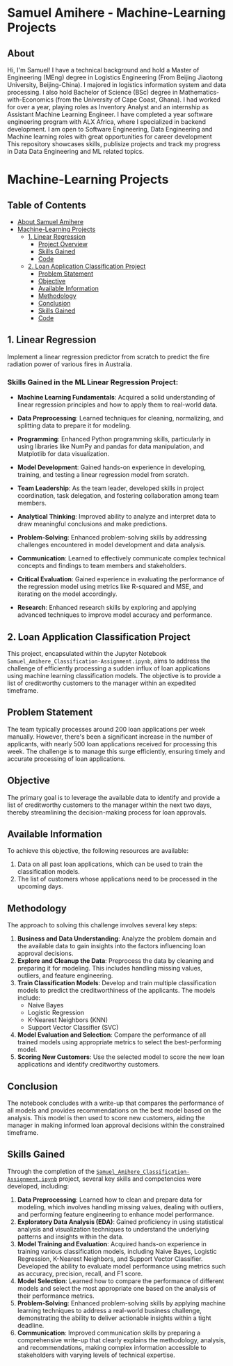 # Samuel Amihere - Machine-Learning Projects
## About
Hi, I'm Samuel! I have a technical background and hold a Master of Engineering (MEng) degree in Logistics Engineering (From Beijing Jiaotong University, Beijing-China). I majored in logistics information system and data processing. I also hold Bachelor of Science (BSc) degree in Mathematics-with-Economics (from the University of Cape Coast, Ghana). I had worked for over a year, playing roles as Inventory Analyst and an internship as Assistant Machine Learning Engineer. I have completed a year software engineering program with ALX Africa, where I specialized in backend development. I am open to Software Engineering, Data Engineering and Machine learning roles with great opportunities for career development
<br>
This repository showcases skills, publisize projects and track my progress in Data Data Engineering and ML related topics.
<br>

# Machine-Learning Projects

## Table of Contents

- [About Samuel Amihere](#about)
- [Machine-Learning Projects](#machine-learning-projects)
  - [1. Linear Regression](#1-linear-regression)
    - [Project Overview](#project-overview)
    - [Skills Gained](#skills-gained-in-the-ml-linear-regression-project)
    - [Code](https://github.com/amihere2830-ML/Machine-Learning/blob/main/Group3_Final_Regression.ipynb)
  - [2. Loan Application Classification Project](#2-loan-application-classification-project)
    - [Problem Statement](#problem-statement)
    - [Objective](#objective)
    - [Available Information](#available-information)
    - [Methodology](#methodology)
    - [Conclusion](#conclusion)
    - [Skills Gained](#skills-gained)
    - [Code](https://github.com/amihere2830-ML/Machine-Learning/blob/main/Samuel_Amihere_Classification-Assignment.ipynb)



## 1. Linear Regression
Implement a linear regression predictor from scratch to predict the fire radiation power of various fires in Australia.

### Skills Gained in the ML Linear Regression Project:

- **Machine Learning Fundamentals**: Acquired a solid understanding of linear regression principles and how to apply them to real-world data.

- **Data Preprocessing**: Learned techniques for cleaning, normalizing, and splitting data to prepare it for modeling.

- **Programming**: Enhanced Python programming skills, particularly in using libraries like NumPy and pandas for data manipulation, and Matplotlib for data visualization.

- **Model Development**: Gained hands-on experience in developing, training, and testing a linear regression model from scratch.

- **Team Leadership**: As the team leader, developed skills in project coordination, task delegation, and fostering collaboration among team members.

- **Analytical Thinking**: Improved ability to analyze and interpret data to draw meaningful conclusions and make predictions.

- **Problem-Solving**: Enhanced problem-solving skills by addressing challenges encountered in model development and data analysis.

- **Communication**: Learned to effectively communicate complex technical concepts and findings to team members and stakeholders.

- **Critical Evaluation**: Gained experience in evaluating the performance of the regression model using metrics like R-squared and MSE, and iterating on the model accordingly.

- **Research**: Enhanced research skills by exploring and applying advanced techniques to improve model accuracy and performance.


## 2. Loan Application Classification Project

This project, encapsulated within the Jupyter Notebook `Samuel_Amihere_Classification-Assignment.ipynb`, aims to address the challenge of efficiently processing a sudden influx of loan applications using machine learning classification models. The objective is to provide a list of creditworthy customers to the manager within an expedited timeframe.

## Problem Statement

The team typically processes around 200 loan applications per week manually. However, there's been a significant increase in the number of applicants, with nearly 500 loan applications received for processing this week. The challenge is to manage this surge efficiently, ensuring timely and accurate processing of loan applications.

## Objective

The primary goal is to leverage the available data to identify and provide a list of creditworthy customers to the manager within the next two days, thereby streamlining the decision-making process for loan approvals.

## Available Information

To achieve this objective, the following resources are available:
1. Data on all past loan applications, which can be used to train the classification models.
2. The list of customers whose applications need to be processed in the upcoming days.

## Methodology

The approach to solving this challenge involves several key steps:

1. **Business and Data Understanding**: Analyze the problem domain and the available data to gain insights into the factors influencing loan approval decisions.
2. **Explore and Cleanup the Data**: Preprocess the data by cleaning and preparing it for modeling. This includes handling missing values, outliers, and feature engineering.
3. **Train Classification Models**: Develop and train multiple classification models to predict the creditworthiness of the applicants. The models include:
   - Naive Bayes
   - Logistic Regression
   - K-Nearest Neighbors (KNN)
   - Support Vector Classifier (SVC)
4. **Model Evaluation and Selection**: Compare the performance of all trained models using appropriate metrics to select the best-performing model.
5. **Scoring New Customers**: Use the selected model to score the new loan applications and identify creditworthy customers.

## Conclusion

The notebook concludes with a write-up that compares the performance of all models and provides recommendations on the best model based on the analysis. This model is then used to score new customers, aiding the manager in making informed loan approval decisions within the constrained timeframe.

## Skills Gained

Through the completion of the [`Samuel_Amihere_Classification-Assignment.ipynb`](https://github.com/amihere2830-ML/Machine-Learning/blob/main/Samuel_Amihere_Classification-Assignment.ipynb) project, several key skills and competencies were developed, including:

1. **Data Preprocessing**: Learned how to clean and prepare data for modeling, which involves handling missing values, dealing with outliers, and performing feature engineering to enhance model performance.
2. **Exploratory Data Analysis (EDA)**: Gained proficiency in using statistical analysis and visualization techniques to understand the underlying patterns and insights within the data.
3. **Model Training and Evaluation**: Acquired hands-on experience in training various classification models, including Naive Bayes, Logistic Regression, K-Nearest Neighbors, and Support Vector Classifier. Developed the ability to evaluate model performance using metrics such as accuracy, precision, recall, and F1 score.
4. **Model Selection**: Learned how to compare the performance of different models and select the most appropriate one based on the analysis of their performance metrics.
5. **Problem-Solving**: Enhanced problem-solving skills by applying machine learning techniques to address a real-world business challenge, demonstrating the ability to deliver actionable insights within a tight deadline.
6. **Communication**: Improved communication skills by preparing a comprehensive write-up that clearly explains the methodology, analysis, and recommendations, making complex information accessible to stakeholders with varying levels of technical expertise.
